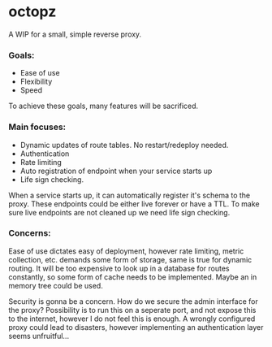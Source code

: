 # octopz
 
A WIP for a small, simple reverse proxy.   
  
### Goals:  

- Ease of use 
- Flexibility
- Speed

To achieve these goals, many features will be sacrificed.

### Main focuses:

- Dynamic updates of route tables. No restart/redeploy needed.
- Authentication
- Rate limiting
- Auto registration of endpoint when your service starts up
- Life sign checking. 

When a service starts up, it can automatically register it's schema to the proxy. 
These endpoints could be either live forever or have a TTL. 
To make sure live endpoints are not cleaned up we need life sign checking.

### Concerns:

Ease of use dictates easy of deployment, however rate limiting, metric collection, etc. demands some form of storage, same is true for dynamic routing. It will be too expensive to look up in a database for routes constantly, so some form of cache needs to be implemented. Maybe an in memory tree could be used.

Security is gonna be a concern. How do we secure the admin interface for the proxy? 
Possibility is to run this on a seperate port, and not expose this to the internet, however I do not feel this is enough. A wrongly configured proxy could lead to disasters, however implementing an authentication layer seems unfruitful...
